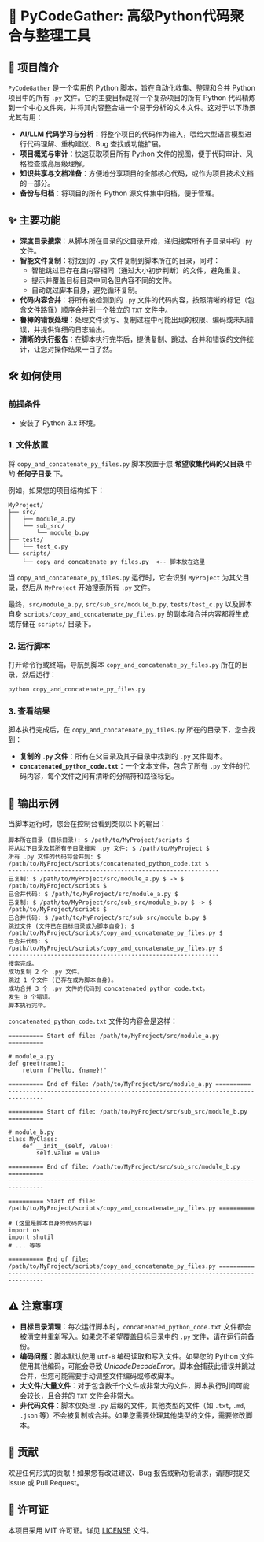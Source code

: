 

# 🚀 PyCodeGather: 高级Python代码聚合与整理工具

## 🌟 项目简介

`PyCodeGather` 是一个实用的 Python 脚本，旨在自动化收集、整理和合并 Python 项目中的所有 `.py` 文件。它的主要目标是将一个复杂项目的所有 Python 代码精炼到一个中心文件夹，并将其内容整合进一个易于分析的文本文件。这对于以下场景尤其有用：

- **AI/LLM 代码学习与分析**：将整个项目的代码作为输入，喂给大型语言模型进行代码理解、重构建议、Bug 查找或功能扩展。
- **项目概览与审计**：快速获取项目所有 Python 文件的视图，便于代码审计、风格检查或高层级理解。
- **知识共享与文档准备**：方便地分享项目的全部核心代码，或作为项目技术文档的一部分。
- **备份与归档**：将项目的所有 Python 源文件集中归档，便于管理。

## ✨ 主要功能

- **深度目录搜索**：从脚本所在目录的父目录开始，递归搜索所有子目录中的 `.py` 文件。
- **智能文件复制**：将找到的 `.py` 文件复制到脚本所在的目录，同时：
    - 智能跳过已存在且内容相同（通过大小初步判断）的文件，避免重复。
    - 提示并覆盖目标目录中同名但内容不同的文件。
    - 自动跳过脚本自身，避免循环复制。
- **代码内容合并**：将所有被检测到的 `.py` 文件的代码内容，按照清晰的标记（包含文件路径）顺序合并到一个独立的 `TXT` 文件中。
- **鲁棒的错误处理**：处理文件读写、复制过程中可能出现的权限、编码或未知错误，并提供详细的日志输出。
- **清晰的执行报告**：在脚本执行完毕后，提供复制、跳过、合并和错误的文件统计，让您对操作结果一目了然。

## 🛠️ 如何使用

### 前提条件

- 安装了 Python 3.x 环境。

### 1. 文件放置

将 `copy_and_concatenate_py_files.py` 脚本放置于您 **希望收集代码的父目录** 中的 **任何子目录** 下。

例如，如果您的项目结构如下：

```
MyProject/
├── src/
│   ├── module_a.py
│   └── sub_src/
│       └── module_b.py
├── tests/
│   └── test_c.py
└── scripts/
    └── copy_and_concatenate_py_files.py  <-- 脚本放在这里
```

当 `copy_and_concatenate_py_files.py` 运行时，它会识别 `MyProject` 为其父目录，然后从 `MyProject` 开始搜索所有 `.py` 文件。

最终，`src/module_a.py`, `src/sub_src/module_b.py`, `tests/test_c.py` 以及脚本自身 `scripts/copy_and_concatenate_py_files.py` 的副本和合并内容都将生成或存储在 `scripts/` 目录下。

### 2. 运行脚本

打开命令行或终端，导航到脚本 `copy_and_concatenate_py_files.py` 所在的目录，然后运行：

```bash
python copy_and_concatenate_py_files.py
```

### 3. 查看结果

脚本执行完成后，在 `copy_and_concatenate_py_files.py` 所在的目录下，您会找到：

- **复制的 `.py` 文件**：所有在父目录及其子目录中找到的 `.py` 文件副本。
- **`concatenated_python_code.txt`**：一个文本文件，包含了所有 `.py` 文件的代码内容，每个文件之间有清晰的分隔符和路径标记。

## 📜 输出示例

当脚本运行时，您会在控制台看到类似以下的输出：

```
脚本所在目录 (目标目录): $ /path/to/MyProject/scripts $
将从以下目录及其所有子目录搜索 .py 文件: $ /path/to/MyProject $
所有 .py 文件的代码将合并到: $ /path/to/MyProject/scripts/concatenated_python_code.txt $
------------------------------------------------------------
已复制: $ /path/to/MyProject/src/module_a.py $ -> $ /path/to/MyProject/scripts $
已合并代码: $ /path/to/MyProject/src/module_a.py $
已复制: $ /path/to/MyProject/src/sub_src/module_b.py $ -> $ /path/to/MyProject/scripts $
已合并代码: $ /path/to/MyProject/src/sub_src/module_b.py $
跳过文件 (文件已在目标目录或为脚本自身): $ /path/to/MyProject/scripts/copy_and_concatenate_py_files.py $
已合并代码: $ /path/to/MyProject/scripts/copy_and_concatenate_py_files.py $
------------------------------------------------------------
搜索完成。
成功复制 2 个 .py 文件。
跳过 1 个文件 (已存在或为脚本自身)。
成功合并 3 个 .py 文件的代码到 concatenated_python_code.txt。
发生 0 个错误。
脚本执行完毕。
```

`concatenated_python_code.txt` 文件的内容会是这样：

```
========== Start of file: /path/to/MyProject/src/module_a.py ==========

# module_a.py
def greet(name):
    return f"Hello, {name}!"

========== End of file: /path/to/MyProject/src/module_a.py ==========
--------------------------------------------------------------------------------

========== Start of file: /path/to/MyProject/src/sub_src/module_b.py ==========

# module_b.py
class MyClass:
    def __init__(self, value):
        self.value = value

========== End of file: /path/to/MyProject/src/sub_src/module_b.py ==========
--------------------------------------------------------------------------------

========== Start of file: /path/to/MyProject/scripts/copy_and_concatenate_py_files.py ==========

# (这里是脚本自身的代码内容)
import os
import shutil
# ... 等等

========== End of file: /path/to/MyProject/scripts/copy_and_concatenate_py_files.py ==========
--------------------------------------------------------------------------------
```

## ⚠️ 注意事项

- **目标目录清理**：每次运行脚本时，`concatenated_python_code.txt` 文件都会被清空并重新写入。如果您不希望覆盖目标目录中的 `.py` 文件，请在运行前备份。
- **编码问题**：脚本默认使用 `utf-8` 编码读取和写入文件。如果您的 Python 文件使用其他编码，可能会导致 $UnicodeDecodeError$。脚本会捕获此错误并跳过合并，但您可能需要手动调整文件编码或修改脚本。
- **大文件/大量文件**：对于包含数千个文件或非常大的文件，脚本执行时间可能会较长，且合并的 `TXT` 文件会非常大。
- **非代码文件**：脚本仅处理 `.py` 后缀的文件。其他类型的文件（如 `.txt`, `.md`, `.json` 等）不会被复制或合并。如果您需要处理其他类型的文件，需要修改脚本。

## 🤝 贡献

欢迎任何形式的贡献！如果您有改进建议、Bug 报告或新功能请求，请随时提交 Issue 或 Pull Request。

## 📄 许可证

本项目采用 MIT 许可证。详见 [LICENSE](LICENSE) 文件。
```
